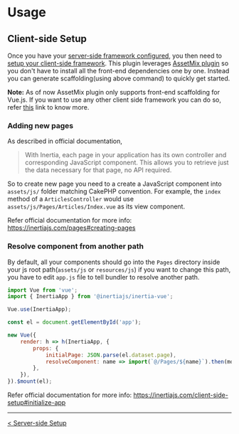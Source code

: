 # Usage

## Client-side Setup

Once you have your [server-side framework configured](ServerSideSetup.md), you then need to [setup your client-side framework](https://inertiajs.com/client-side-setup). This plugin leverages [AssetMix plugin](https://github.com/ishanvyas22/asset-mix/tree/master) so you don't have to install all the front-end dependencies one by one. Instead you can generate scaffolding(using above command) to quickly get started.

**Note:** As of now AssetMix plugin only supports front-end scaffolding for Vue.js. If you want to use any other client side framework you can do so, refer [this](https://inertiajs.com/client-side-setup) link to know more.

### Adding new pages

As described in official documentation,

> With Inertia, each page in your application has its own controller and corresponding JavaScript component. This allows you to retrieve just the data necessary for that page, no API required.

So to create new page you need to a create a JavaScript component into `assets/js/` folder matching CakePHP convention. For example, the `index` method of a `ArticlesController` would use `assets/js/Pages/Articles/Index.vue` as its view component.

Refer official documentation for more info: https://inertiajs.com/pages#creating-pages

### Resolve component from another path

By default, all your components should go into the `Pages` directory inside your js root path(`assets/js` or `resources/js`) if you want to change this path, you have to edit `app.js` file to tell bundler to resolve another path.

```js
import Vue from 'vue';
import { InertiaApp } from '@inertiajs/inertia-vue';

Vue.use(InertiaApp);

const el = document.getElementById('app');

new Vue({
    render: h => h(InertiaApp, {
        props: {
            initialPage: JSON.parse(el.dataset.page),
            resolveComponent: name => import(`@/Pages/${name}`).then(module => module.default),
        },
    }),
}).$mount(el);
```

Refer official documentation for more info: https://inertiajs.com/client-side-setup#initialize-app

---

[< Server-side Setup](ServerSideSetup.md)
